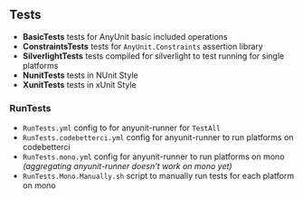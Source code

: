 ## Tests

 - **BasicTests** tests for AnyUnit basic included operations
 - **ConstraintsTests** tests for `AnyUnit.Constraints` assertion library
 - **SilverlightTests** tests compiled for silverlight to test running for single platforms
 - **NunitTests** tests in NUnit Style
 - **XunitTests** tests in xUnit Style

 ### RunTests
  - `RunTests.yml` config to for anyunit-runner for `TestAll`
  - `RunTests.codebetterci.yml` config for anyunit-runner to run platforms on codebetterci
  - `RunTests.mono.yml` config for anyunit-runner to run platforms on mono *(aggregating anyunit-runner doesn't work on mono yet)*
  - `RunTests.Mono.Manually.sh` script to manually run tests for each platform on mono